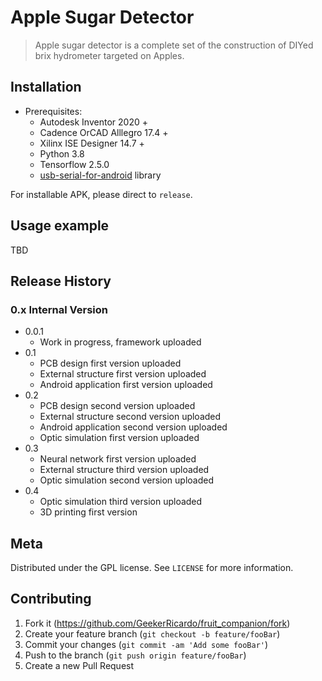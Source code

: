 # Apple Sugar Detector
> Apple sugar detector is a complete set of the construction of DIYed brix hydrometer targeted on Apples.



## Installation

* Prerequisites:
   *  Autodesk Inventor 2020 +
   *  Cadence OrCAD Alllegro 17.4 +
   *  Xilinx ISE Designer 14.7 +
   *  Python 3.8 
   *  Tensorflow 2.5.0   
   *  [usb-serial-for-android](https://github.com/mik3y/usb-serial-for-android#:~:text=usb-serial-for-android%20This%20is%20a%20driver%20library%20for%20communication,are%20required%3B%20all%20drivers%20are%20implemented%20in%20Java.) library

For installable APK, please direct to `release`.

## Usage example

TBD

## Release History

### 0.x Internal Version

* 0.0.1
    * Work in progress, framework uploaded
* 0.1
    * PCB design first version uploaded
    * External structure first version uploaded
    * Android application first version uploaded
* 0.2
    * PCB design second version uploaded
    * External structure second version uploaded
    * Android application second version uploaded
    * Optic simulation first version uploaded
* 0.3
    * Neural network first version uploaded
    * External structure third version uploaded
    * Optic simulation second version uploaded
* 0.4
    * Optic simulation third version uploaded
    * 3D printing first version

## Meta

Distributed under the GPL license. See ``LICENSE`` for more information.


## Contributing

1. Fork it (<https://github.com/GeekerRicardo/fruit_companion/fork>)
2. Create your feature branch (`git checkout -b feature/fooBar`)
3. Commit your changes (`git commit -am 'Add some fooBar'`)
4. Push to the branch (`git push origin feature/fooBar`)
5. Create a new Pull Request
